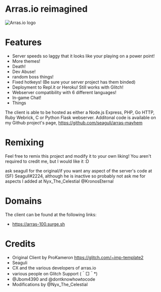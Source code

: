 # Arras.io reimagined

![Arras.io logo](https://user-images.githubusercontent.com/99846877/164053744-57e8d283-b0f3-4c9a-897b-3f5f11c2298a.png)

# Features

- Server speeds so laggy that it looks like your playing on a power point!
- More themes!
- Death!
- Dev Abuse!
- random boss things!
- Fixed hotkeys! (Be sure your server project has them binded)
- Deployment to Repl.it or Heroku! Still works with Glitch!
- Webserver compatibility with 6 different languages!
- In-game Chat!
- Things

The client is able to be hosted as either a Node.js Express, PHP, Go HTTP, Ruby Webrick, C or Python Flask webserver.
Additonal code is available on my Github project's page, <https://github.com/seaguli/arras-mayhem>

# Remixing

Feel free to remix this project and modify it to your own liking! You aren't required to credit me, but I would like it :D


ask seagull for the original/if you want any aspect of the server's code at (SF) Seagull#2224, although he is inactive so probably not
ask me for aspects I added at Nyx_The_Celestial @KronosEternal

# Domains

The client can be found at the following links:

- <https://arras-100.surge.sh>

# Credits

- Original Client by ProKameron
  <https://glitch.com/~imp-template2>
- Seaguli
- CX and the various developers of arras.io
- various people on Glitch Support (＾□＾*)
- @Jbom4390 and @dontknowhowtocode
- Modifications by @Nyx_The_Celestial
